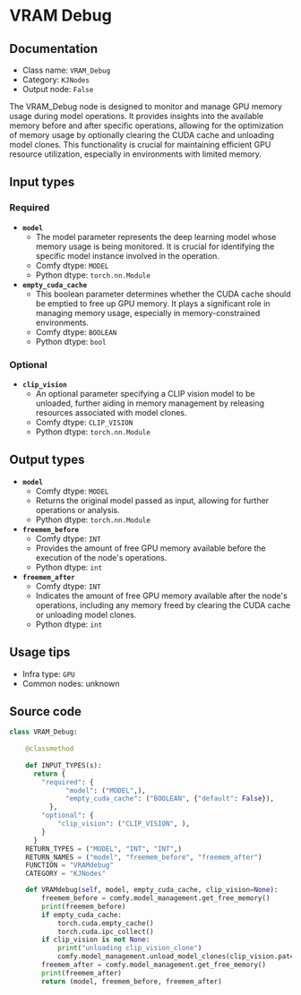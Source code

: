 # VRAM Debug
## Documentation
- Class name: `VRAM_Debug`
- Category: `KJNodes`
- Output node: `False`

The VRAM_Debug node is designed to monitor and manage GPU memory usage during model operations. It provides insights into the available memory before and after specific operations, allowing for the optimization of memory usage by optionally clearing the CUDA cache and unloading model clones. This functionality is crucial for maintaining efficient GPU resource utilization, especially in environments with limited memory.
## Input types
### Required
- **`model`**
    - The model parameter represents the deep learning model whose memory usage is being monitored. It is crucial for identifying the specific model instance involved in the operation.
    - Comfy dtype: `MODEL`
    - Python dtype: `torch.nn.Module`
- **`empty_cuda_cache`**
    - This boolean parameter determines whether the CUDA cache should be emptied to free up GPU memory. It plays a significant role in managing memory usage, especially in memory-constrained environments.
    - Comfy dtype: `BOOLEAN`
    - Python dtype: `bool`
### Optional
- **`clip_vision`**
    - An optional parameter specifying a CLIP vision model to be unloaded, further aiding in memory management by releasing resources associated with model clones.
    - Comfy dtype: `CLIP_VISION`
    - Python dtype: `torch.nn.Module`
## Output types
- **`model`**
    - Comfy dtype: `MODEL`
    - Returns the original model passed as input, allowing for further operations or analysis.
    - Python dtype: `torch.nn.Module`
- **`freemem_before`**
    - Comfy dtype: `INT`
    - Provides the amount of free GPU memory available before the execution of the node's operations.
    - Python dtype: `int`
- **`freemem_after`**
    - Comfy dtype: `INT`
    - Indicates the amount of free GPU memory available after the node's operations, including any memory freed by clearing the CUDA cache or unloading model clones.
    - Python dtype: `int`
## Usage tips
- Infra type: `GPU`
- Common nodes: unknown


## Source code
```python
class VRAM_Debug:
    
    @classmethod
    
    def INPUT_TYPES(s):
      return {
        "required": {
			  "model": ("MODEL",),
              "empty_cuda_cache": ("BOOLEAN", {"default": False}),
		  },
        "optional": {
            "clip_vision": ("CLIP_VISION", ),
        }
	  }
    RETURN_TYPES = ("MODEL", "INT", "INT",)
    RETURN_NAMES = ("model", "freemem_before", "freemem_after")
    FUNCTION = "VRAMdebug"
    CATEGORY = "KJNodes"

    def VRAMdebug(self, model, empty_cuda_cache, clip_vision=None):
        freemem_before = comfy.model_management.get_free_memory()
        print(freemem_before)
        if empty_cuda_cache:
            torch.cuda.empty_cache()
            torch.cuda.ipc_collect()
        if clip_vision is not None:
            print("unloading clip_vision_clone")
            comfy.model_management.unload_model_clones(clip_vision.patcher)
        freemem_after = comfy.model_management.get_free_memory()
        print(freemem_after)
        return (model, freemem_before, freemem_after)

```
